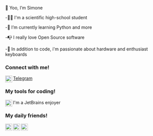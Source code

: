   👋 Yoo, I’m Simone 
  
-🧑‍🎓  I'm a scientific high-school student

-🌱  I’m currently learning Python and more

-📭 I really love Open Source software

-👀  In addition to code, i'm passionate about hardware and enthusiast keyboards


### Connect with me!

<img align="left" alt="codeSTACKr | Telegram" width="22px" src="https://upload.wikimedia.org/wikipedia/commons/thumb/8/82/Telegram_logo.svg/1024px-Telegram_logo.svg.png"/>[Telegram](https://www.t.me/si_gis)


### My tools for coding!
<img align="left" alt="codeSTACKr | Toolbox" width="22px" src="https://resources.jetbrains.com/storage/products/toolbox/img/meta/toolbox_logo_300x300.png"/>
 I'm a JetBrains enjoyer


### My daily friends! 
<img align="left" alt="codeSTACKr | Arch" width="22px" src="https://upload.wikimedia.org/wikipedia/commons/thumb/a/a5/Archlinux-icon-crystal-64.svg/1024px-Archlinux-icon-crystal-64.svg.png"/> <img align="left" alt="codeSTACKr | FireFox" width="22px" src="https://www.freeiconspng.com/thumbs/windows-icon-png/cute-ball-windows-icon-png-16.png"/> <img align="left" alt="codeSTACKr | FireFox" width="22px" src="https://www.mozilla.org/media/protocol/img/logos/firefox/browser/logo.eb1324e44442.svg"/>

<!---
SimoneGenovese1/SimoneGenovese1 is a ✨ special ✨ repository because its `README.md` (this file) appears on your GitHub profile.
You can click the Preview link to take a look at your changes.
--->
